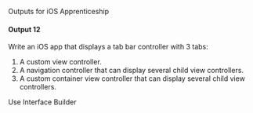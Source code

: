Outputs for iOS Apprenticeship

#### Output 12

Write an iOS app that displays a tab bar controller with 3 tabs: 
1. A custom view controller.
2. A navigation controller that can display several child view controllers.
3. A custom container view controller that can display several child view controllers.

Use Interface Builder
